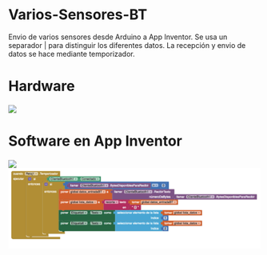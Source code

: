 # Varios-Sensores-BT

Envio de varios sensores desde Arduino a App Inventor. Se usa un separador | para distinguir los diferentes datos. La recepción y envio de datos se hace mediante temporizador.

# Hardware
<img src="Bluetooth-LED-SS_bb.png" width="400" align="center">

# Software en App Inventor
<img src="diseñoApp.png" width="400" align="center">
<img src="codigo.png" width="800" align="center">

